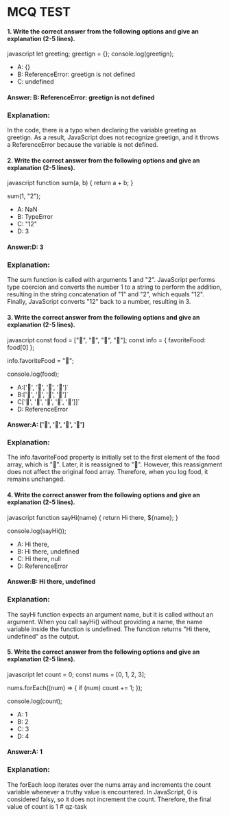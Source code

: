 # MCQ TEST

#### 1. Write the correct answer from the following options and give an explanation (2-5 lines).


javascript
let greeting;
greetign = {};
console.log(greetign);


- A: {}
- B: ReferenceError: greetign is not defined
- C: undefined

#### Answer: B: ReferenceError: greetign is not defined

### Explanation:
In the code, there is a typo when declaring the variable greeting as greetign. As a result, JavaScript does not recognize greetign, and it throws a ReferenceError because the variable is not defined.

#### 2. Write the correct answer from the following options and give an explanation (2-5 lines).

javascript
function sum(a, b) {
  return a + b;
}

sum(1, "2");


- A: NaN
- B: TypeError
- C: "12"
- D: 3

#### Answer:D: 3

### Explanation:
The sum function is called with arguments 1 and "2". JavaScript performs type coercion and converts the number 1 to a string to perform the addition, resulting in the string concatenation of "1" and "2", which equals "12". Finally, JavaScript converts "12" back to a number, resulting in 3.

#### 3. Write the correct answer from the following options and give an explanation (2-5 lines).

javascript
const food = ["🍕", "🍫", "🥑", "🍔"];
const info = { favoriteFood: food[0] };

info.favoriteFood = "🍝";

console.log(food);


- A:['🍕', '🍫', '🥑', '🍔']`
- B:['🍝', '🍫', '🥑', '🍔']`
- C['🍝', '🍕', '🍫', '🥑', '🍔']]`
- D: ReferenceError

#### Answer:A: ['🍕', '🍫', '🥑', '🍔']

### Explanation:
The info.favoriteFood property is initially set to the first element of the food array, which is "🍕". Later, it is reassigned to "🍝". However, this reassignment does not affect the original food array. Therefore, when you log food, it remains unchanged.

#### 4. Write the correct answer from the following options and give an explanation (2-5 lines).

javascript
function sayHi(name) {
  return Hi there, ${name};
}

console.log(sayHi());


- A: Hi there,
- B: Hi there, undefined
- C: Hi there, null
- D: ReferenceError

#### Answer:B: Hi there, undefined

### Explanation:
The sayHi function expects an argument name, but it is called without an argument. When you call sayHi() without providing a name, the name variable inside the function is undefined. The function returns "Hi there, undefined" as the output.

#### 5. Write the correct answer from the following options and give an explanation (2-5 lines).

javascript
let count = 0;
const nums = [0, 1, 2, 3];

nums.forEach((num) => {
  if (num) count += 1;
});

console.log(count);


- A: 1
- B: 2
- C: 3
- D: 4

#### Answer:A: 1

### Explanation:
The forEach loop iterates over the nums array and increments the count variable whenever a truthy value is encountered. In JavaScript, 0 is considered falsy, so it does not increment the count. Therefore, the final value of count is 1
#   q z - t a s k  
 